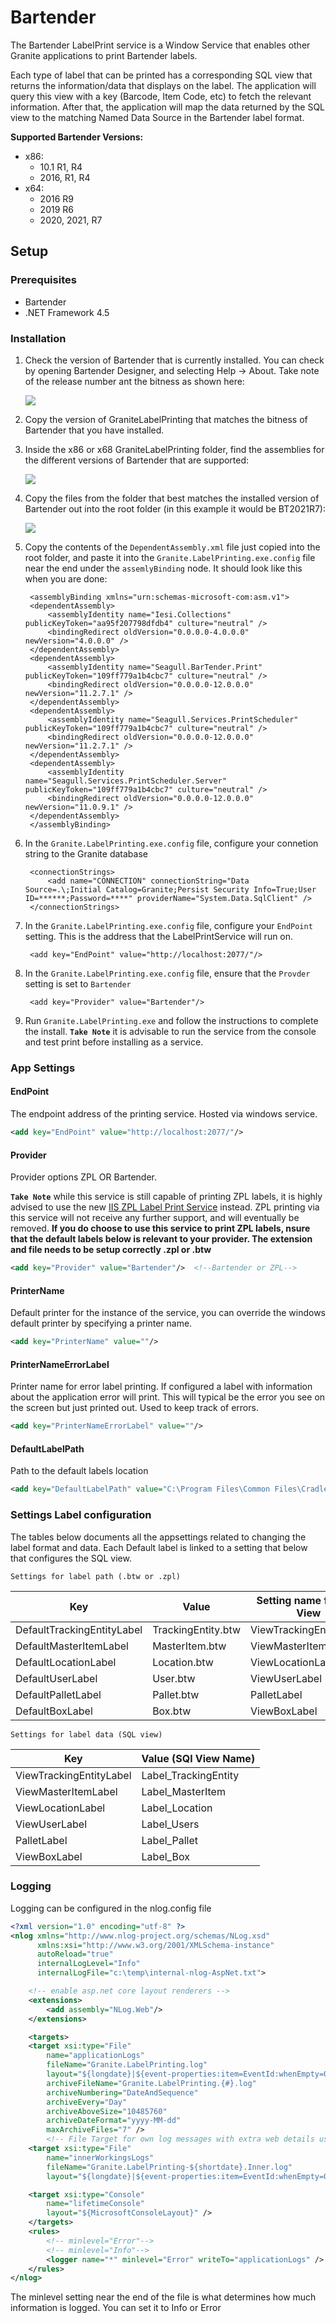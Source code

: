 # Bartender

The Bartender LabelPrint service is a Window Service that enables other Granite applications to print Bartender labels.

Each type of label that can be printed has a corresponding SQL view that returns the information/data that displays on the label.
The application will query this view with a key (Barcode, Item Code, etc) to fetch the relevant information.
After that, the application will map the data returned by the SQL view to the matching Named Data Source in the Bartender label format. 

**Supported Bartender Versions:**

- x86:
    - 10.1 R1, R4
    - 2016, R1, R4
- x64:
    - 2016 R9
    - 2019 R6
    - 2020, 2021, R7

## Setup

### Prerequisites

- Bartender
- .NET Framework 4.5

### Installation 
1. Check the version of Bartender that is currently installed. You can check by opening Bartender Designer, and selecting Help -> About. Take note of the release number ant the bitness as shown here:

    ![](bartender-img\about.png)

2. Copy the version of GraniteLabelPrinting that matches the bitness of Bartender that you have installed.

3. Inside the x86 or x68 GraniteLabelPrinting folder, find the assemblies for the different versions of Bartender that are supported:

    ![](bartender-img\providers.png)

4. Copy the files from the folder that best matches the installed version of Bartender out into the root folder (in this example it would be BT2021R7):

    ![](bartender-img\setup.png)

5. Copy the contents of the `DependentAssembly.xml` file just copied into the root folder, and paste it into the `Granite.LabelPrinting.exe.config` file near the end under the `assemlyBinding` node.
It should look like this when you are done:

        <assemblyBinding xmlns="urn:schemas-microsoft-com:asm.v1">
        <dependentAssembly>
            <assemblyIdentity name="Iesi.Collections" publicKeyToken="aa95f207798dfdb4" culture="neutral" />
            <bindingRedirect oldVersion="0.0.0.0-4.0.0.0" newVersion="4.0.0.0" />
        </dependentAssembly>
        <dependentAssembly>
            <assemblyIdentity name="Seagull.BarTender.Print" publicKeyToken="109ff779a1b4cbc7" culture="neutral" />
            <bindingRedirect oldVersion="0.0.0.0-12.0.0.0" newVersion="11.2.7.1" />
        </dependentAssembly>
        <dependentAssembly>
            <assemblyIdentity name="Seagull.Services.PrintScheduler" publicKeyToken="109ff779a1b4cbc7" culture="neutral" />
            <bindingRedirect oldVersion="0.0.0.0-12.0.0.0" newVersion="11.2.7.1" />
        </dependentAssembly>
        <dependentAssembly>
            <assemblyIdentity name="Seagull.Services.PrintScheduler.Server" publicKeyToken="109ff779a1b4cbc7" culture="neutral" />
            <bindingRedirect oldVersion="0.0.0.0-12.0.0.0" newVersion="11.0.9.1" />
        </dependentAssembly>
        </assemblyBinding>

6. In the `Granite.LabelPrinting.exe.config` file, configure your connetion string to the Granite database

        <connectionStrings>
            <add name="CONNECTION" connectionString="Data Source=.\;Initial Catalog=Granite;Persist Security Info=True;User ID=******;Password=****" providerName="System.Data.SqlClient" />
        </connectionStrings>

7. In the `Granite.LabelPrinting.exe.config` file, configure your `EndPoint` setting. This is the address that the LabelPrintService will run on.

        <add key="EndPoint" value="http://localhost:2077/"/>

8. In the `Granite.LabelPrinting.exe.config` file, ensure that the `Provder` setting is set to `Bartender`

        <add key="Provider" value="Bartender"/> 

9. Run `Granite.LabelPrinting.exe` and follow the instructions to complete the install. 
**`Take Note`** it is advisable to run the service from the console and test print before installing as a service.

### App Settings

#### EndPoint
The endpoint address of the printing service. Hosted via windows service.
``` xml
<add key="EndPoint" value="http://localhost:2077/"/>
```

#### Provider
Provider options ZPL OR Bartender. 

**`Take Note`** while this service is still capable of printing ZPL labels, it is highly advised to use the new [IIS ZPL Label Print Service](zpl.md) instead. 
ZPL printing via this service will not receive any further support, and will eventually be removed.
 **If you do choose to use this service to print ZPL labels, nsure that the default labels below is relevant to your provider. The extension and file needs to be setup correctly .zpl or .btw** 

``` xml
<add key="Provider" value="Bartender"/>  <!--Bartender or ZPL-->
```

#### PrinterName
Default printer for the instance of the service, you can override the windows default printer by specifying a printer name.
``` xml
<add key="PrinterName" value=""/>
```

#### PrinterNameErrorLabel
Printer name for error label printing. If configured a label with information about the application error will print. This will typical be the error you see on the screen but just printed out. Used to keep track of errors.
``` xml
<add key="PrinterNameErrorLabel" value=""/>
```

#### DefaultLabelPath
Path to the default labels location
``` xml
<add key="DefaultLabelPath" value="C:\Program Files\Common Files\Cradle Technology Services\Granite\Labels\"/>
```

### Settings Label configuration
The tables below documents all the appsettings related to changing the label format and data. 
Each Default label is linked to a setting that below that configures the SQL view.

`Settings for label path (.btw or .zpl)`

| Key | Value | Setting name for SQL View
| --- | --- |--- |
| DefaultTrackingEntityLabel | TrackingEntity.btw | ViewTrackingEntityLabel
| DefaultMasterItemLabel | MasterItem.btw | ViewMasterItemLabel
| DefaultLocationLabel | Location.btw | ViewLocationLabel
| DefaultUserLabel | User.btw | ViewUserLabel
| DefaultPalletLabel | Pallet.btw | PalletLabel
| DefaultBoxLabel | Box.btw | ViewBoxLabel

`Settings for label data (SQL view)`

| Key | Value (SQl View Name) 
| --- | --- |
| ViewTrackingEntityLabel | Label_TrackingEntity |
| ViewMasterItemLabel | Label_MasterItem |
| ViewLocationLabel | Label_Location |
| ViewUserLabel | Label_Users |
| PalletLabel | Label_Pallet |
| ViewBoxLabel | Label_Box |


### Logging

Logging can be configured in the nlog.config file

```xml
<?xml version="1.0" encoding="utf-8" ?>
<nlog xmlns="http://www.nlog-project.org/schemas/NLog.xsd"
      xmlns:xsi="http://www.w3.org/2001/XMLSchema-instance"
      autoReload="true"
      internalLogLevel="Info"
      internalLogFile="c:\temp\internal-nlog-AspNet.txt">

	<!-- enable asp.net core layout renderers -->
	<extensions>
		<add assembly="NLog.Web"/>
	</extensions>

	<targets>
	<target xsi:type="File"
		name="applicationLogs"
		fileName="Granite.LabelPrinting.log"
		layout="${longdate}|${event-properties:item=EventId:whenEmpty=0}|${level:uppercase=true}|${mdlc:userName}|${logger}|${message} ${exception:format=tostring}"
		archiveFileName="Granite.LabelPrinting.{#}.log"
		archiveNumbering="DateAndSequence"
		archiveEvery="Day"
		archiveAboveSize="10485760"
		archiveDateFormat="yyyy-MM-dd"
		maxArchiveFiles="7" />
		<!-- File Target for own log messages with extra web details using some ASP.NET core renderers -->
	<target xsi:type="File"
		name="innerWorkingsLogs"
		fileName="Granite.LabelPrinting-${shortdate}.Inner.log"
		layout="${longdate}|${event-properties:item=EventId:whenEmpty=0}|${level:uppercase=true}|${logger}|${mdlc:userName}|${message} ${exception:format=tostring}|url: ${aspnet-request-url}|action: ${aspnet-mvc-action}|${callsite}" />

	<target xsi:type="Console"
		name="lifetimeConsole"
		layout="${MicrosoftConsoleLayout}" />
	</targets>
	<rules>
		<!-- minlevel="Error"-->
		<!-- minlevel="Info"-->
		<logger name="*" minlevel="Error" writeTo="applicationLogs" />
	</rules>
</nlog>
```

The minlevel setting near the end of the file is what determines how much information is logged. You can set it to Info or Error
